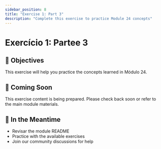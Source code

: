 ```yaml
---
sidebar_position: 8
title: "Exercise 1: Part 3"
description: "Complete this exercise to practice Module 24 concepts"
---
```


# Exercício 1: Partee 3

## 🎯 Objectives

This exercise will help you practice the concepts learned in Módulo 24.

## 📝 Coming Soon

This exercise content is being prepared. Please check back soon or refer to the main module materials.

## 🚀 In the Meantime

- Revisar the module README
- Practice with the available exercises
- Join our community discussions for help
